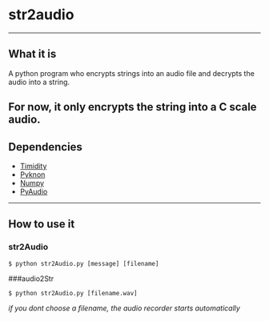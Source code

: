 # str2audio
---
## What it is
A python program who encrypts strings into an audio file and decrypts the audio into a string.

For now, it only encrypts the string into a C scale audio.
---
## Dependencies

* [Timidity](http://timidity.sourceforge.net/)
* [Pyknon](https://github.com/kroger/pyknon)
* [Numpy](http://www.numpy.org/)
* [PyAudio](https://people.csail.mit.edu/hubert/pyaudio/)

---
## How to use it
### str2Audio
```shell
$ python str2Audio.py [message] [filename]
```
###audio2Str
```shell
$ python str2Audio.py [filename.wav]
```
*if you dont choose a filename, the audio recorder starts automatically*
